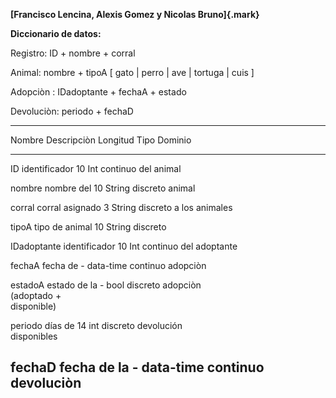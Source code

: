 **[Francisco Lencina, Alexis Gomez y Nicolas Bruno]{.mark}**

**Diccionario de datos:**

Registro: ID + nombre + corral

Animal: nombre + tipoA \[ gato \| perro \| ave \| tortuga \| cuis \]

Adopciòn : IDadoptante + fechaA + estado

Devoluciòn: periodo + fechaD

  ---------------------------------------------------------------------------
  Nombre         Descripciòn     Longitud       Tipo           Dominio
  -------------- --------------- -------------- -------------- --------------
  ID             identificador   10             Int            continuo
                 del animal                                    

  nombre         nombre del      10             String         discreto
                 animal                                        

  corral         corral asignado 3              String         discreto
                 a los animales                                

  tipoA          tipo de animal  10             String         discreto

  IDadoptante    identificador   10             Int            continuo
                 del adoptante                                 

  fechaA         fecha de        \-             data-time      continuo
                 adopciòn                                      

  estadoA        estado de la    \-             bool           discreto
                 adopciòn                                      
                 (adoptado +                                   
                 disponible)                                   

  periodo        días de         14             int            discreto
                 devolución                                    
                 disponibles                                   

  fechaD         fecha de la     \-             data-time      continuo
                 devoluciòn                                    
  ---------------------------------------------------------------------------
